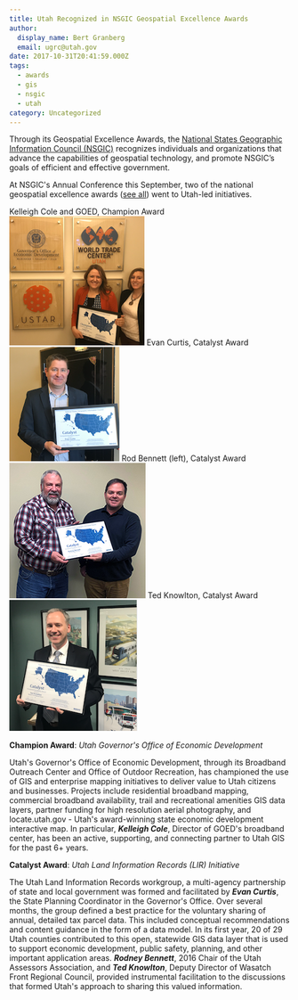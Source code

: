 ```yaml
---
title: Utah Recognized in NSGIC Geospatial Excellence Awards
author:
  display_name: Bert Granberg
  email: ugrc@utah.gov
date: 2017-10-31T20:41:59.000Z
tags:
  - awards
  - gis
  - nsgic
  - utah
category: Uncategorized
---
```


Through its Geospatial Excellence Awards, the [National States Geographic Information Council (NSGIC)](https://nsgic.org) recognizes individuals and organizations that advance the capabilities of geospatial technology, and promote NSGIC’s goals of efficient and effective government.

At NSGIC's Annual Conference this September, two of the national geospatial excellence awards ([see all](https://nsgic.memberclicks.net/2017-NSGIC-awards0)) went to Utah-led initiatives.

Kelleigh Cole and GOED, Champion Award
![Kelleigh Cole and GOED, Champion Award](../../images/pillar-blog/2017-10-31-utah-recognized-in-nsgic-geospatial-excellence-awards/kcolegoedsmall.png)
Evan Curtis, Catalyst Award
![Evan Curtis, Catalyst Award](../../images/pillar-blog/2017-10-31-utah-recognized-in-nsgic-geospatial-excellence-awards/ecurtissmall.png)
Rod Bennett (left), Catalyst Award
![Rod Bennett](../../images/pillar-blog/2017-10-31-utah-recognized-in-nsgic-geospatial-excellence-awards/rodbennett.png)
Ted Knowlton, Catalyst Award
![Ted Knowlton, Catalyst Award](../../images/pillar-blog/2017-10-31-utah-recognized-in-nsgic-geospatial-excellence-awards/tknowltonsmall.png)

**Champion Award**: _Utah Governor's Office of Economic Development_

Utah's Governor's Office of Economic Development, through its Broadband Outreach Center and Office of Outdoor Recreation, has championed the use of GIS and enterprise mapping initiatives to deliver value to Utah citizens and businesses. Projects include residential broadband mapping, commercial broadband availability, trail and recreational amenities GIS data layers, partner funding for high resolution aerial photography, and locate.utah.gov - Utah's award-winning state economic development interactive map. In particular, **_Kelleigh Cole_**, Director of GOED's broadband center, has been an active, supporting, and connecting partner to Utah GIS for the past 6+ years.

**Catalyst Award**: _Utah Land Information Records (LIR) Initiative_

The Utah Land Information Records workgroup, a multi-agency partnership of state and local government was formed and facilitated by **_Evan Curtis_**, the State Planning Coordinator in the Governor's Office. Over several months, the group defined a best practice for the voluntary sharing of annual, detailed tax parcel data. This included conceptual recommendations and content guidance in the form of a data model. In its first year, 20 of 29 Utah counties contributed to this open, statewide GIS data layer that is used to support economic development, public safety, planning, and other important application areas. **_Rodney Bennett_**, 2016 Chair of the Utah Assessors Association, and **_Ted Knowlton_**, Deputy Director of Wasatch Front Regional Council, provided instrumental facilitation to the discussions that formed Utah's approach to sharing this valued information.
